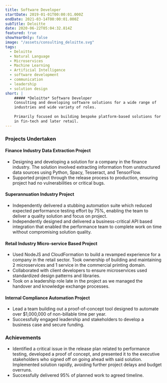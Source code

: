```yaml
---
title: Software Developer
startDate: 2019-01-01T00:00:01.000Z
endDate: 2021-03-14T00:00:01.000Z
subTitle: Deloitte
date: 2020-06-22T05:04:32.814Z
featured: true
showYearOnly: false
image: "/assets/consulting_deloitte.svg"
tags:
  - Deloitte
  - Natural Language
  - Microservices
  - Machine Learning
  - Artificial Intelligence
  - software development
  - communication
  - leadership
  - solution design 
short: |
    ##### *Deloitte* Software Developer
    Consulting and developing software solutions for a wide range of
    industries and wide variety of roles.
    
    Primarily focused on building bespoke platform-based solutions for customers
    in fin-tech and later retail.
---
```

### Projects Undertaken

#### Finance Industry Data Extraction Project
* Designing and developing a solution for a company in the finance industry. The solution involved extracting information from unstructured data sources using Python, Spacy, Tesseract, and TensorFlow. 
* Supported project through the release process to production, ensuring project had no vulnerabilities or critical bugs.

#### Superannuation Industry Project
* Independently delivered a stubbing automation suite which reduced expected performance testing effort by 75%, enabling the team to deliver a quality solution and focus on project.
* Independently designed and delivered a business-critical API based integration that enabled the performance team to complete work on time without compromising solution quality.

#### **Retail Industry Micro-service Based Project** 
* Used NodeJS and CloudFormation to build a revamped experience for a company in the retail sector. Took ownership of building and maintaining 2 microservices and 1 service in the commercial printing domain. 
* Collaborated with client developers to ensure microservices used standardized design patterns and libraries.
* Took on a leadership role late in the project as we managed the handover and knowledge exchange processes.

#### **Internal Compliance Automation Project**
* Lead a team building out a proof-of-concept tool designed to automate over $1,000,000 of non-billable time per year.
* Successfully engaged leadership and stakeholders to develop a business case and secure funding.

### Achievements
* Identified a critical issue in the release plan related to performance testing, developed a proof of concept, and presented it to the executive stakeholders who signed off on going ahead with said solution. Implemented solution rapidly, avoiding further project delays and budget overruns.
* Successfully delivered 95% of planned work to agreed timeline.
